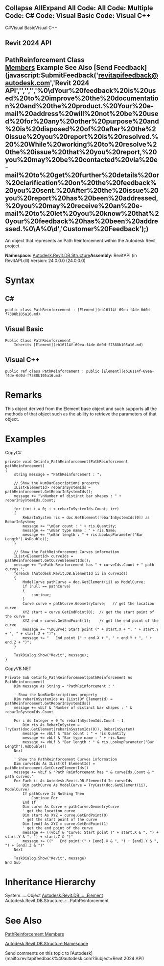 ﻿

Collapse AllExpand All Code: All Code: Multiple Code: C# Code: Visual Basic Code: Visual C++   
---  
  
C#Visual BasicVisual C++

Revit 2024 API  
---  
PathReinforcement Class  
[Members](90dd1090-bf0a-c281-cbb1-62414bca7852.md) Example See Also [Send Feedback](javascript:SubmitFeedback\('revitapifeedback@autodesk.com','Revit 2024 API','','','','%0\\dYour%20feedback%20is%20used%20to%20improve%20the%20documentation%20and%20the%20product.%20Your%20e-mail%20address%20will%20not%20be%20used%20for%20any%20other%20purpose%20and%20is%20disposed%20of%20after%20the%20issue%20you%20report%20is%20resolved.%20%20While%20working%20to%20resolve%20the%20issue%20that%20you%20report,%20you%20may%20be%20contacted%20via%20e-mail%20to%20get%20further%20details%20or%20clarification%20on%20the%20feedback%20you%20sent.%20After%20the%20issue%20you%20report%20has%20been%20addressed,%20you%20may%20receive%20an%20e-mail%20to%20let%20you%20know%20that%20your%20feedback%20has%20been%20addressed.%0\\A%0\\d','Customer%20Feedback'\);)  
---  
  
An object that represents an Path Reinforcement within the Autodesk Revit project. 

**Namespace:** [Autodesk.Revit.DB.Structure](d586b341-f687-9d90-e96d-255806b7d4fc.md)**Assembly:** RevitAPI (in RevitAPI.dll) Version: 24.0.0.0 (24.0.0.0)

# Syntax

C#  
---  
      
    
    public class PathReinforcement : [Element](eb16114f-69ea-f4de-0d0d-f7388b105a16.md)  
  
Visual Basic  
---  
      
    
    Public Class PathReinforcement _
    	Inherits [Element](eb16114f-69ea-f4de-0d0d-f7388b105a16.md)  
  
Visual C++  
---  
      
    
    public ref class PathReinforcement : public [Element](eb16114f-69ea-f4de-0d0d-f7388b105a16.md)  
  
# Remarks

This object derived from the Element base object and such supports all the methods of that object such as the ability to retrieve the parameters of that object. 

# Examples

CopyC#
    
    
    private void Getinfo_PathReinforcement(PathReinforcement pathReinforcement)
    {
        string message = "PathReinforcement : ";
    
        // Show the NumBarDescriptions property
        IList<ElementId> rebarInSystemIds = pathReinforcement.GetRebarInSystemIds();
        message += "\nNumber of distinct bar shapes : " + rebarInSystemIds.Count;
    
        for (int i = 0; i < rebarInSystemIds.Count; i++)
        {
            RebarInSystem ris = doc.GetElement(rebarInSystemIds[0]) as RebarInSystem;
            message += "\nBar count : " + ris.Quantity;
            message += "\nBar type name : " + ris.Name;
            message += "\nBar length : " + ris.LookupParameter("Bar Length").AsDouble();
        }
    
        // Show the PathReinforcement Curves information
        IList<ElementId> curveIds = pathReinforcement.GetCurveElementIds();
        message += "\nPath Reinforcement has " + curveIds.Count + " path curves.";
        foreach (Autodesk.Revit.DB.ElementId ii in curveIds)
        {
            ModelCurve pathCurve = doc.GetElement(ii) as ModelCurve;
            if (null == pathCurve)
            {
                continue;
            }
            Curve curve = pathCurve.GeometryCurve;   // get the location curve
            XYZ start = curve.GetEndPoint(0);  // get the start point of the curve
            XYZ end = curve.GetEndPoint(1);    // get the end point of the curve
            message += "\nCurve: Start point (" + start.X + ", " + start.Y + ", " + start.Z + ")";
            message += "   End point (" + end.X + ", " + end.Y + ", " + end.Z + ")";
        }
    
        TaskDialog.Show("Revit", message);
    }

CopyVB.NET
    
    
    Private Sub Getinfo_PathReinforcement(pathReinforcement As PathReinforcement)
        Dim message As String = "PathReinforcement : "
    
        ' Show the NumBarDescriptions property
        Dim rebarInSystemIds As IList(Of ElementId) = pathReinforcement.GetRebarInSystemIds()
        message += vbLf & "Number of distinct bar shapes : " & rebarInSystemIds.Count
    
        For i As Integer = 0 To rebarInSystemIds.Count - 1
            Dim ris As RebarInSystem = TryCast(doc.GetElement(rebarInSystemIds(0)), RebarInSystem)
            message += vbLf & "Bar count : " + ris.Quantity
            message += vbLf & "Bar type name : " + ris.Name
            message += vbLf & "Bar length : " & ris.LookupParameter("Bar Length").AsDouble()
        Next
    
        ' Show the PathReinforcement Curves information
        Dim curveIds As IList(Of ElementId) = pathReinforcement.GetCurveElementIds()
        message += vbLf & "Path Reinforcement has " & curveIds.Count & " path curves."
        For Each ii As Autodesk.Revit.DB.ElementId In curveIds
            Dim pathCurve As ModelCurve = TryCast(doc.GetElement(ii), ModelCurve)
            If pathCurve Is Nothing Then
                Continue For
            End If
            Dim curve As Curve = pathCurve.GeometryCurve
            ' get the location curve
            Dim start As XYZ = curve.GetEndPoint(0)
            ' get the start point of the curve
            Dim [end] As XYZ = curve.GetEndPoint(1)
            ' get the end point of the curve
            message += ((vbLf & "Curve: Start point (" + start.X & ", ") + start.Y & ", ") + start.Z & ")"
            message += (("   End point (" + [end].X & ", ") + [end].Y & ", ") + [end].Z & ")"
        Next
    
        TaskDialog.Show("Revit", message)
    End Sub

# Inheritance Hierarchy

System..::..Object [Autodesk.Revit.DB..::..Element](eb16114f-69ea-f4de-0d0d-f7388b105a16.md) Autodesk.Revit.DB.Structure..::..PathReinforcement

# See Also

[PathReinforcement Members](90dd1090-bf0a-c281-cbb1-62414bca7852.md)

[Autodesk.Revit.DB.Structure Namespace](d586b341-f687-9d90-e96d-255806b7d4fc.md)

Send comments on this topic to [Autodesk](mailto:revitapifeedback%40autodesk.com?Subject=Revit 2024 API)